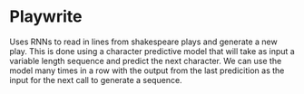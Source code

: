 # Playwrite
Uses RNNs to read in lines from shakespeare plays and generate a new play.
This is done using a character predictive model that will take as input a variable length sequence and predict the next character. 
We can use the model many times in a row with the output from the last predicition as the input for the next call to generate a sequence.
